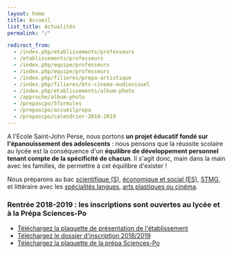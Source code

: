 ```yaml
---
layout: home
title: Accueil
list_title: Actualités
permalink: "/"

redirect_from:
  - /index.php/etablissements/professeurs
  - /etablissements/professeurs
  - /index.php/equipe/professeurs
  - /index.php/equipe/professeurs
  - /index.php/filieres/prepa-artistique
  - /index.php/filieres/bts-cinema-audiovisuel
  - /index.php/etablissements/album-photo
  - /approche/album-photo
  - /prepascpo/5formules
  - /prepascpo/accueilprepa
  - /prepascpo/calendrier-2018-2019
---
```


A l'Ecole Saint-John Perse, nous portons **un projet éducatif fondé sur l'épanouissement des adolescents** : nous pensons que la réussite scolaire au lycée est la conséquence d'un **équilibre de développement personnel tenant compte de la spécificité de chacun**. Il s'agit donc, main dans la main avec les familles, de permettre à cet équilibre d'exister !  

Nous préparons au bac [scientifique (S)](/filieres/scientifique-s/), [économique et social (ES)](/filieres/eco-et-social-es/), [STMG](/filieres/management-stmg/), et littéraire avec les [spécialités langues](/filieres/litteraire-langues-l/), [arts plastiques ou cinéma](/filieres/litteraire-arts-plastiques-ou-cinema/).

### Rentrée 2018-2019 : les inscriptions sont ouvertes au lycée et à la Prépa Sciences-Po

* [Téléchargez la plaquette de présentation de l'établissement](/images/plaquette_2018_2019.pdf)
* [Téléchargez le dossier d'inscription 2018/2019](/images/Dossier_dinscription_2018_2019.pdf)
* [Téléchargez la plaquette de la prépa Sciences-Po](/images/plaquette_prepa_sciences-po.pdf)
